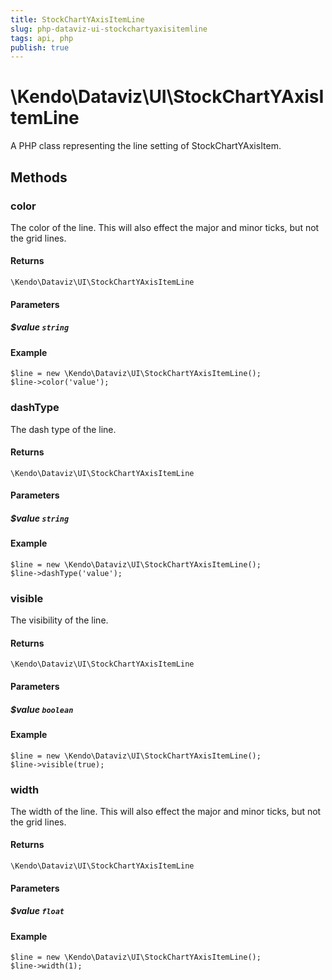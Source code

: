 ```yaml
---
title: StockChartYAxisItemLine
slug: php-dataviz-ui-stockchartyaxisitemline
tags: api, php
publish: true
---
```


# \Kendo\Dataviz\UI\StockChartYAxisItemLine

A PHP class representing the line setting of StockChartYAxisItem.


## Methods

### color
The color of the line. This will also effect the major and minor ticks, but
not the grid lines.

#### Returns
`\Kendo\Dataviz\UI\StockChartYAxisItemLine`

#### Parameters

##### $value `string`



#### Example 
    $line = new \Kendo\Dataviz\UI\StockChartYAxisItemLine();
    $line->color('value');

### dashType
The dash type of the line.

#### Returns
`\Kendo\Dataviz\UI\StockChartYAxisItemLine`

#### Parameters

##### $value `string`



#### Example 
    $line = new \Kendo\Dataviz\UI\StockChartYAxisItemLine();
    $line->dashType('value');

### visible
The visibility of the line.

#### Returns
`\Kendo\Dataviz\UI\StockChartYAxisItemLine`

#### Parameters

##### $value `boolean`



#### Example 
    $line = new \Kendo\Dataviz\UI\StockChartYAxisItemLine();
    $line->visible(true);

### width
The width of the line. This will also effect the major and minor ticks, but
not the grid lines.

#### Returns
`\Kendo\Dataviz\UI\StockChartYAxisItemLine`

#### Parameters

##### $value `float`



#### Example 
    $line = new \Kendo\Dataviz\UI\StockChartYAxisItemLine();
    $line->width(1);

